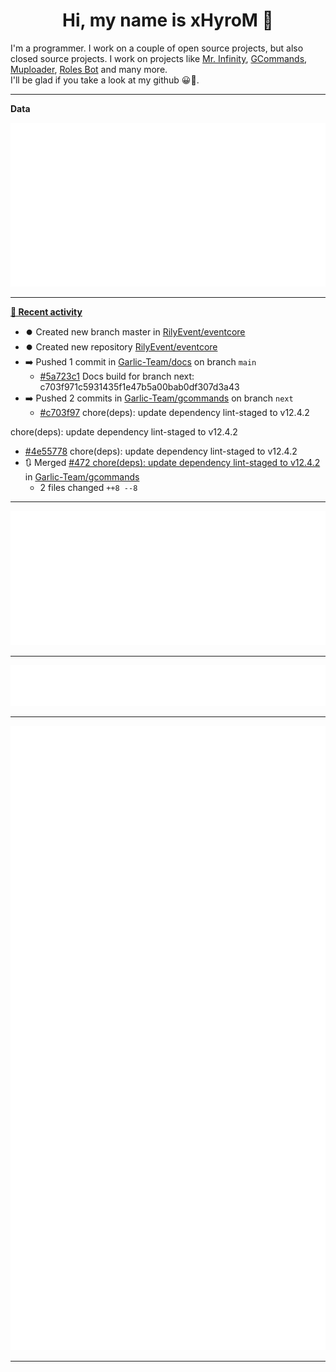 <p align="center">
    <!-- <img src="https://avatars.githubusercontent.com/u/56601352" width="192" alt="hyro's pfp" /> -->
    <h1 align="center">Hi, my name is xHyroM 👋</h1>
</p>

I'm a programmer. I work on a couple of open source projects, but also closed source projects. I work on projects like [Mr. Infinity](https://discord.com/oauth2/authorize?client_id=720321585625694239&scope=bot%20applications.commands&permissions=8&redirect_uri=https://blobs.gq/imanager&prompt=consent&response_type=code), [GCommands](https://github.com/Garlic-Team/GCommands), [Muploader](https://github.com/xHyroM/Muploder), [Roles Bot](https://github.com/xHyroM/roles-bot) and many more.  
I'll be glad if you take a look at my github 😀👀.

___
**Data**

<img src="https://github.com/xHyroM/xHyroM/blob/master/.cache/base.svg">

___

**[📰 Recent activity](https://github.com/xHyroM)**
* ⏺️ Created new branch master in [RilyEvent/eventcore](https://github.com/RilyEvent/eventcore)
* ⏺️ Created new repository  [RilyEvent/eventcore](https://github.com/RilyEvent/eventcore)
* ➡️ Pushed 1 commit in [Garlic-Team/docs](https://github.com/Garlic-Team/docs) on branch `main`
  * [#5a723c1](https://github.com/Garlic-Team/docs/commit/5a723c1) Docs build for branch next: c703f971c5931435f1e47b5a00bab0df307d3a43
* ➡️ Pushed 2 commits in [Garlic-Team/gcommands](https://github.com/Garlic-Team/gcommands) on branch `next`
  * [#c703f97](https://github.com/Garlic-Team/gcommands/commit/c703f97) chore(deps): update dependency lint-staged to v12.4.2

chore(deps): update dependency lint-staged to v12.4.2
  * [#4e55778](https://github.com/Garlic-Team/gcommands/commit/4e55778) chore(deps): update dependency lint-staged to v12.4.2
* 🔃 Merged [#472 chore(deps): update dependency lint-staged to v12.4.2](https://github.com/Garlic-Team/gcommands/pull/472) in [Garlic-Team/gcommands](https://github.com/Garlic-Team/gcommands)
  * 2 files changed `++8 --8`


___

<img src="https://github.com/xHyroM/xHyroM/blob/master/.cache/isocalendar.svg">

___

<img src="https://github.com/xHyroM/xHyroM/blob/master/.cache/languages.svg">

___

<img src="https://github.com/xHyroM/xHyroM/blob/master/.cache/achievements.svg">

___
